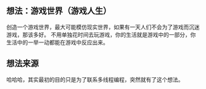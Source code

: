 ## 想法：游戏世界（游戏人生）
创造一个游戏世界，最大可能模仿现实世界，如果有一天人们不会为了游戏而沉迷游戏，那该多好。
不用单独花时间去玩游戏，你的生活就是游戏中的一部分，你生活中的一举一动都能在游戏中反应出来。
## 想法来源
哈哈哈，其实最初的目的只是为了联系多线程编程，突然就有了这个想法。